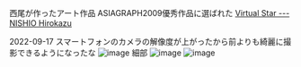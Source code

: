 
西尾が作ったアート作品
ASIAGRAPH2009優秀作品に選ばれた
[Virtual Star --- NISHIO Hirokazu](http://nhiro.org/what_i_did/virtual_star/)

2022-09-17
スマートフォンのカメラの解像度が上がったから前よりも綺麗に撮影できるようになったな
![image](https://gyazo.com/273ce5a9b21acaec127f98d55208f73b/thumb/1000)
細部
![image](https://gyazo.com/09fa547e28e264e9541f51cec21a49a7/thumb/1000)
![image](https://gyazo.com/4101eaa2bf432914f946543c3408bef9/thumb/1000)

